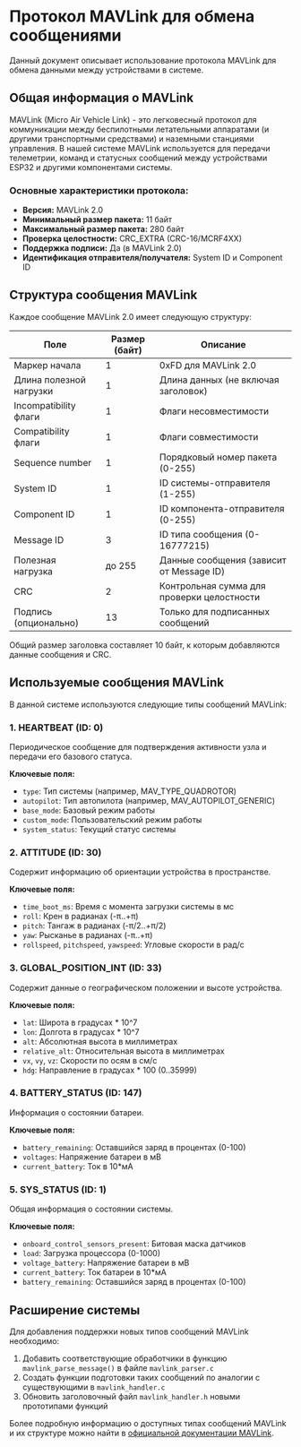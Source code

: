 # Протокол MAVLink для обмена сообщениями

Данный документ описывает использование протокола MAVLink для обмена данными между устройствами в системе.

## Общая информация о MAVLink

MAVLink (Micro Air Vehicle Link) - это легковесный протокол для коммуникации между беспилотными летательными аппаратами (и другими транспортными средствами) и наземными станциями управления. В нашей системе MAVLink используется для передачи телеметрии, команд и статусных сообщений между устройствами ESP32 и другими компонентами системы.

### Основные характеристики протокола:

- **Версия:** MAVLink 2.0
- **Минимальный размер пакета:** 11 байт
- **Максимальный размер пакета:** 280 байт
- **Проверка целостности:** CRC_EXTRA (CRC-16/MCRF4XX)
- **Поддержка подписи:** Да (в MAVLink 2.0)
- **Идентификация отправителя/получателя:** System ID и Component ID

## Структура сообщения MAVLink

Каждое сообщение MAVLink 2.0 имеет следующую структуру:

| Поле | Размер (байт) | Описание |
|------|--------------|----------|
| Маркер начала | 1 | 0xFD для MAVLink 2.0 |
| Длина полезной нагрузки | 1 | Длина данных (не включая заголовок) |
| Incompatibility флаги | 1 | Флаги несовместимости |
| Compatibility флаги | 1 | Флаги совместимости |
| Sequence number | 1 | Порядковый номер пакета (0-255) |
| System ID | 1 | ID системы-отправителя (1-255) |
| Component ID | 1 | ID компонента-отправителя (0-255) |
| Message ID | 3 | ID типа сообщения (0-16777215) |
| Полезная нагрузка | до 255 | Данные сообщения (зависит от Message ID) |
| CRC | 2 | Контрольная сумма для проверки целостности |
| Подпись (опционально) | 13 | Только для подписанных сообщений |

Общий размер заголовка составляет 10 байт, к которым добавляются данные сообщения и CRC.

## Используемые сообщения MAVLink

В данной системе используются следующие типы сообщений MAVLink:

### 1. HEARTBEAT (ID: 0)
Периодическое сообщение для подтверждения активности узла и передачи его базового статуса.

**Ключевые поля:**
- `type`: Тип системы (например, MAV_TYPE_QUADROTOR)
- `autopilot`: Тип автопилота (например, MAV_AUTOPILOT_GENERIC)
- `base_mode`: Базовый режим работы
- `custom_mode`: Пользовательский режим работы
- `system_status`: Текущий статус системы

### 2. ATTITUDE (ID: 30)
Содержит информацию об ориентации устройства в пространстве.

**Ключевые поля:**
- `time_boot_ms`: Время с момента загрузки системы в мс
- `roll`: Крен в радианах (-π..+π)
- `pitch`: Тангаж в радианах (-π/2..+π/2)
- `yaw`: Рысканье в радианах (-π..+π)
- `rollspeed`, `pitchspeed`, `yawspeed`: Угловые скорости в рад/с

### 3. GLOBAL_POSITION_INT (ID: 33)
Содержит данные о географическом положении и высоте устройства.

**Ключевые поля:**
- `lat`: Широта в градусах * 10^7
- `lon`: Долгота в градусах * 10^7
- `alt`: Абсолютная высота в миллиметрах
- `relative_alt`: Относительная высота в миллиметрах
- `vx`, `vy`, `vz`: Скорости по осям в см/с
- `hdg`: Направление в градусах * 100 (0..35999)

### 4. BATTERY_STATUS (ID: 147)
Информация о состоянии батареи.

**Ключевые поля:**
- `battery_remaining`: Оставшийся заряд в процентах (0-100)
- `voltages`: Напряжение батареи в мВ
- `current_battery`: Ток в 10*мА

### 5. SYS_STATUS (ID: 1)
Общая информация о состоянии системы.

**Ключевые поля:**
- `onboard_control_sensors_present`: Битовая маска датчиков
- `load`: Загрузка процессора (0-1000)
- `voltage_battery`: Напряжение батареи в мВ
- `current_battery`: Ток батареи в 10*мА
- `battery_remaining`: Оставшийся заряд в процентах (0-100)

## Расширение системы

Для добавления поддержки новых типов сообщений MAVLink необходимо:

1. Добавить соответствующие обработчики в функцию `mavlink_parse_message()` в файле `mavlink_parser.c`
2. Создать функции подготовки таких сообщений по аналогии с существующими в `mavlink_handler.c`
3. Обновить заголовочный файл `mavlink_handler.h` новыми прототипами функций

Более подробную информацию о доступных типах сообщений MAVLink и их структуре можно найти в [официальной документации MAVLink](https://mavlink.io/).
